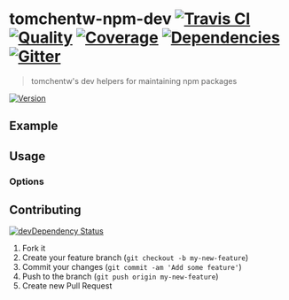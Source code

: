 # tomchentw-npm-dev [![Travis CI][travis-image]][travis-url] [![Quality][codeclimate-image]][codeclimate-url] [![Coverage][codeclimate-coverage-image]][codeclimate-coverage-url] [![Dependencies][gemnasium-image]][gemnasium-url] [![Gitter][gitter-image]][gitter-url]
> tomchentw's dev helpers for maintaining npm packages

[![Version][npm-image]][npm-url]


## Example


## Usage

### Options


## Contributing

[![devDependency Status][david-dm-image]][david-dm-url]

1. Fork it
2. Create your feature branch (`git checkout -b my-new-feature`)
3. Commit your changes (`git commit -am 'Add some feature'`)
4. Push to the branch (`git push origin my-new-feature`)
5. Create new Pull Request


[npm-image]: https://img.shields.io/npm/v/tomchentw-npm-dev.svg?style=flat-square
[npm-url]: https://www.npmjs.org/package/tomchentw-npm-dev

[travis-image]: https://img.shields.io/travis/tomchentw/tomchentw-npm-dev.svg?style=flat-square
[travis-url]: https://travis-ci.org/tomchentw/tomchentw-npm-dev
[codeclimate-image]: https://img.shields.io/codeclimate/github/tomchentw/tomchentw-npm-dev.svg?style=flat-square
[codeclimate-url]: https://codeclimate.com/github/tomchentw/tomchentw-npm-dev
[codeclimate-coverage-image]: https://img.shields.io/codeclimate/coverage/github/tomchentw/tomchentw-npm-dev.svg?style=flat-square
[codeclimate-coverage-url]: https://codeclimate.com/github/tomchentw/tomchentw-npm-dev
[gemnasium-image]: https://img.shields.io/gemnasium/tomchentw/tomchentw-npm-dev.svg?style=flat-square
[gemnasium-url]: https://gemnasium.com/tomchentw/tomchentw-npm-dev
[gitter-image]: https://badges.gitter.im/Join%20Chat.svg
[gitter-url]: https://gitter.im/tomchentw/tomchentw-npm-dev?utm_source=badge&utm_medium=badge&utm_campaign=pr-badge&utm_content=badge
[david-dm-image]: https://img.shields.io/david/dev/tomchentw/tomchentw-npm-dev.svg?style=flat-square
[david-dm-url]: https://david-dm.org/tomchentw/tomchentw-npm-dev#info=devDependencies

